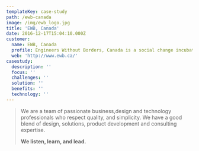 ```yaml
---
templateKey: case-study
path: /ewb-canada
image: /img/ewb_logo.jpg
title: 'EWB, Canada'
date: 2016-12-17T15:04:10.000Z
customer:
  name: EWB, Canada
  profile: Engineers Without Borders, Canada is a social change incubator for people, ventures and ideas. EWB spark and accelerate systemic innovations in Canada and Africa that have the potential to radically disrupt the systems that allow poverty to persist.
  web: 'http://www.ewb.ca/'
casestudy:
  description: ''
  focus: ''
  challenges: ''
  solution: ''
  benefits: ''
  technology: ''
---
```

> We are a team of passionate business,design and technology professionals who respect quality, and simplicity. We have a good blend of design, solutions, product development and consulting expertise.
>
>
> **We listen, learn, and lead.**
